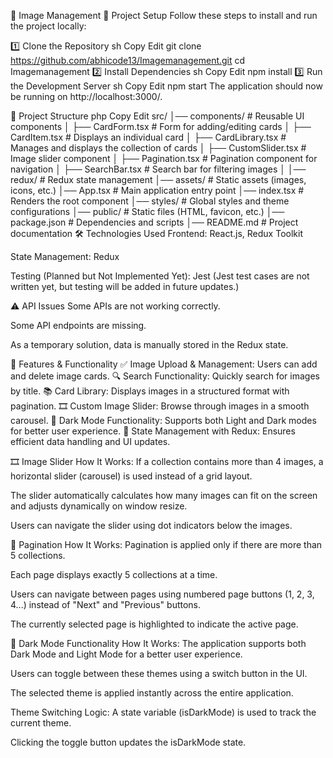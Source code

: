 📌 Image Management
🚀 Project Setup
Follow these steps to install and run the project locally:

1️⃣ Clone the Repository
sh
Copy
Edit
git clone https://github.com/abhicode13/Imagemanagement.git
cd Imagemanagement
2️⃣ Install Dependencies
sh
Copy
Edit
npm install
3️⃣ Run the Development Server
sh
Copy
Edit
npm start
The application should now be running on http://localhost:3000/.

📁 Project Structure
php
Copy
Edit
src/
│── components/        # Reusable UI components
│   ├── CardForm.tsx       # Form for adding/editing cards
│   ├── CardItem.tsx       # Displays an individual card
│   ├── CardLibrary.tsx    # Manages and displays the collection of cards
│   ├── CustomSlider.tsx   # Image slider component
│   ├── Pagination.tsx     # Pagination component for navigation
│   ├── SearchBar.tsx      # Search bar for filtering images
│
│── redux/             # Redux state management
│── assets/            # Static assets (images, icons, etc.)
│── App.tsx            # Main application entry point
│── index.tsx          # Renders the root component
│── styles/            # Global styles and theme configurations
│── public/            # Static files (HTML, favicon, etc.)
│── package.json       # Dependencies and scripts
│── README.md          # Project documentation
🛠 Technologies Used
Frontend: React.js, Redux Toolkit

State Management: Redux

Testing (Planned but Not Implemented Yet): Jest
(Jest test cases are not written yet, but testing will be added in future updates.)

⚠️ API Issues
Some APIs are not working correctly.

Some API endpoints are missing.

As a temporary solution, data is manually stored in the Redux state.

🌟 Features & Functionality
✅ Image Upload & Management: Users can add and delete image cards.
🔍 Search Functionality: Quickly search for images by title.
📚 Card Library: Displays images in a structured format with pagination.
🎞️ Custom Image Slider: Browse through images in a smooth carousel.
🌙 Dark Mode Functionality: Supports both Light and Dark modes for better user experience.
🔄 State Management with Redux: Ensures efficient data handling and UI updates.

🎞️ Image Slider
How It Works:
If a collection contains more than 4 images, a horizontal slider (carousel) is used instead of a grid layout.

The slider automatically calculates how many images can fit on the screen and adjusts dynamically on window resize.

Users can navigate the slider using dot indicators below the images.

📖 Pagination
How It Works:
Pagination is applied only if there are more than 5 collections.

Each page displays exactly 5 collections at a time.

Users can navigate between pages using numbered page buttons (1, 2, 3, 4...) instead of "Next" and "Previous" buttons.

The currently selected page is highlighted to indicate the active page.

🌙 Dark Mode Functionality
How It Works:
The application supports both Dark Mode and Light Mode for a better user experience.

Users can toggle between these themes using a switch button in the UI.

The selected theme is applied instantly across the entire application.

Theme Switching Logic:
A state variable (isDarkMode) is used to track the current theme.

Clicking the toggle button updates the isDarkMode state.